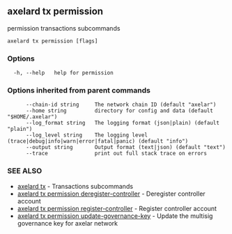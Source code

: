 ## axelard tx permission

permission transactions subcommands

```
axelard tx permission [flags]
```

### Options

```
  -h, --help   help for permission
```

### Options inherited from parent commands

```
      --chain-id string     The network chain ID (default "axelar")
      --home string         directory for config and data (default "$HOME/.axelar")
      --log_format string   The logging format (json|plain) (default "plain")
      --log_level string    The logging level (trace|debug|info|warn|error|fatal|panic) (default "info")
      --output string       Output format (text|json) (default "text")
      --trace               print out full stack trace on errors
```

### SEE ALSO

- [axelard tx](axelard_tx.md)	 - Transactions subcommands
- [axelard tx permission deregister-controller](axelard_tx_permission_deregister-controller.md)	 - Deregister controller account
- [axelard tx permission register-controller](axelard_tx_permission_register-controller.md)	 - Register controller account
- [axelard tx permission update-governance-key](axelard_tx_permission_update-governance-key.md)	 - Update the multisig governance key for axelar network
